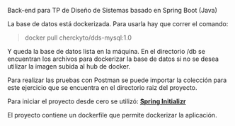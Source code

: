 Back-end para TP de Diseño de Sistemas basado en Spring Boot (Java)

La base de datos está dockerizada. Para usarla hay que correr el comando:
> docker pull cherckyto/dds-mysql:1.0

Y queda la base de datos lista en la máquina. En el directorio /db se encuentran los archivos para dockerizar la base de datos si no se desea utilizar la imagen subida al hub de docker.

Para realizar las pruebas con Postman se puede importar la colección para este ejercicio que se encuentra en el directorio raiz del proyecto.

Para iniciar el proyecto desde cero se utilizó: [**Spring Initializr**](https://start.spring.io/#!type=maven-project&language=java&platformVersion=3.1.0&packaging=jar&jvmVersion=17&groupId=org.utn.frd&artifactId=dds&name=dds&description=Backend%20DDS&packageName=org.utn.frd.dds&dependencies=mysql,web,data-jpa,data-jpa)

El proyecto contiene un dockerfile que permite dockerizar la aplicación.
